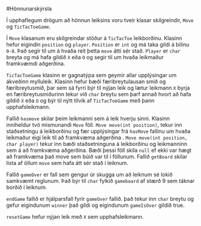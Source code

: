 #Hönnunarskýrsla

Í upphaflegum drögum að hönnun leiksins voru tveir klasar skilgreindir, ```Move``` og ```TicTacToeGame```.

Í ```Move``` klasanum eru skilgreindar stöður á ```TicTacToe``` leikborðinu. Klasinn hefur eigindin ```position``` og ```player```. ```Position``` er ```int``` og má taka gildi á bilinu ```0-8```. Það segir til um á hvaða reit þetta 
```move``` átti sér stað. ```Player``` er ```char``` breyta og má hafa gildið ```X``` eða ```O``` og segir til um hvaða leikmaður framkvæmdi aðgerðina. 

```TicTacToeGame``` klasinn er gagnatýpa sem geymir allar upplýsingar um ákveðinn mylluleik. Klasinn hefur bæði 
færibreytulausan smið og færibreytusmið, þar sem sá fyrri býr til nýjan leik og lætur leikmann ```X``` byrja 
en færibreytusmiðurinn tekur við ```char``` breytu sem þarf annað hvort að hafa gildið ```X``` eða ```O``` og býr til 
nýtt tilvik af ```TicTacToeGame``` með þann upphafsleikmann.

Fallið ```hasmove``` skilar þeim leikmanni sem á leik hverju sinni. Klasinn inniheldur tvö mismunandi ```Move``` föll. 
```Move move(int position)```, tekur inn staðsetningu á leikborðinu og fær upplýsingar frá ```hasMove``` fallinu um hvaða 
leikmaður eigi leik til að framkvæma aðgerðina . ```Move move(int position, char player)``` tekur inn bæði 
staðsetninguna á leikborðinu og leikmanninn sem á að framkvæma aðgerðina. Bæði þessi föll skila ```null``` ef ekki 
var hægt að framkvæma það move sem búið var til í föllunum. Fallið ```getBoard``` skilar lista af öllum ```move``` sem 
hafa átt sér stað í leiknum.

Fallið ```gameOver``` er fall sem gengur úr skugga um að leiknum sé lokið samkvæmt reglunum. Það býr til ```char``` fylkið 
```gameboard``` af stærð 9 sem táknar borðið í leiknum.

```endGame``` fallið er hjálparsfall fyrir ```gameOver``` fallið. það tekur inn ```char``` breytu og gefur eigindunum ```winner``` það gildi og eigindunum ```gameIsOver``` gildið true. 

```resetGame``` hefur nýjan leik með ```X``` sem upphafsleikmann.
